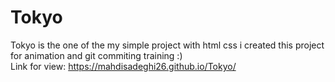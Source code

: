 # Tokyo
Tokyo is the one of the my simple project with html css  i created this project for animation and git commiting training :)  
Link for view:
https://mahdisadeghi26.github.io/Tokyo/
